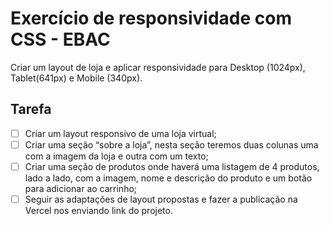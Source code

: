# Exercício de responsividade com CSS - EBAC
Criar um layout de loja e aplicar responsividade para Desktop (1024px), Tablet(641px) e Mobile (340px).

## Tarefa
- [ ] Criar um layout responsivo de uma loja virtual;
- [ ] Criar uma seção “sobre a loja”, nesta seção teremos duas colunas uma com a imagem da loja e outra com um texto;
- [ ] Criar uma seção de produtos onde haverá uma listagem de 4 produtos, lado a lado, com a imagem, nome e descrição do produto e um botão para adicionar ao carrinho;
- [ ] Seguir as adaptações de layout propostas e fazer a publicação na Vercel nos enviando link do projeto. 